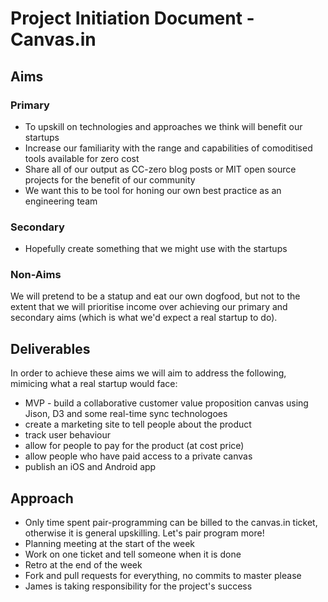 # Project Initiation Document - Canvas.in

## Aims

### Primary

* To upskill on technologies and approaches we think will benefit our startups
* Increase our familiarity with the range and capabilities of comoditised tools available for zero cost
* Share all of our output as CC-zero blog posts or MIT open source projects for the benefit of our community
* We want this to be tool for honing our own best practice as an engineering team

### Secondary

* Hopefully create something that we might use with the startups

### Non-Aims

We will pretend to be a statup and eat our own dogfood, but not to the extent
that we will prioritise income over achieving our primary and secondary aims
(which is what we'd expect a real startup to do).

## Deliverables

In order to achieve these aims we will aim to address the following, mimicing what a real startup would face:

* MVP - build a collaborative customer value proposition canvas using Jison, D3 and some real-time sync technologoes
* create a marketing site to tell people about the product
* track user behaviour
* allow for people to pay for the product (at cost price)
* allow people who have paid access to a private canvas
* publish an iOS and Android app

## Approach

* Only time spent pair-programming can be billed to the canvas.in ticket, otherwise it is general upskilling. Let's pair program more!
* Planning meeting at the start of the week
* Work on one ticket and tell someone when it is done
* Retro at the end of the week
* Fork and pull requests for everything, no commits to master please
* James is taking responsibility for the project's success
